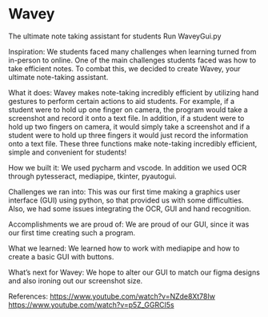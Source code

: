# Wavey
The ultimate note taking assistant for students
Run WaveyGui.py

Inspiration: 
We students faced many challenges when learning turned from in-person to online. One of the main challenges students faced was how to take efficient notes. To combat this, we decided to create Wavey, your ultimate note-taking assistant. 

What it does: 
Wavey makes note-taking incredibly efficient by utilizing hand gestures to perform certain actions to aid students. For example, if a student were to hold up one finger on camera, the program would take a screenshot and record it onto a text file. In addition, if a student were to hold up two fingers on camera, it would simply take a screenshot and if a student were to hold up three fingers it would just record the information onto a text file. These three functions make note-taking incredibly efficient, simple and convenient for students!

How we built it: 
We used pycharm and vscode. In addition we used OCR through pytesseract, mediapipe, tkinter, pyautogui.

Challenges we ran into: 
This was our first time making a graphics user interface (GUI) using python, so that provided us with some difficulties. Also, we had some issues integrating the OCR, GUI and hand recognition. 

Accomplishments we are proud of: 
We are proud of our GUI, since it was our first time creating such a program. 

What we learned: 
We learned how to work with mediapipe and how to create a basic GUI with buttons. 

What’s next for Wavey: 
We hope to alter our GUI to match our figma designs and also ironing out our screenshot size.

References:
https://www.youtube.com/watch?v=NZde8Xt78Iw
https://www.youtube.com/watch?v=p5Z_GGRCI5s
